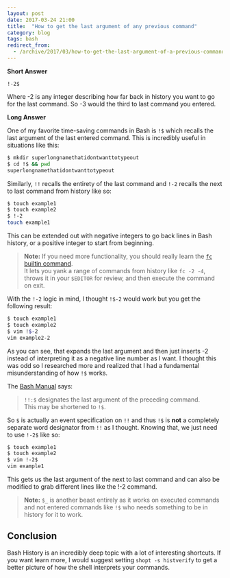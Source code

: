 ```yaml
---
layout: post
date: 2017-03-24 21:00
title:  "How to get the last argument of any previous command"
category: blog
tags: bash
redirect_from:
  - /archive/2017/03/how-to-get-the-last-argument-of-a-previous-command.html
---
```

**Short Answer**

    !-2$
    
Where -2 is any integer describing how far back in history you want to go for the last command. So -3 would the third to last command you entered.

**Long Answer**

One of my favorite time-saving commands in Bash is `!$` which recalls the last argument of the last entered command. This is incredibly useful in situations like this:

```bash
$ mkdir superlongnamethatidontwanttotypeout
$ cd !$ && pwd
superlongnamethatidontwanttotypeout
```

Similarly, `!!` recalls the entirety of the last command and `!-2` recalls the next to last command from history like so:

```bash
$ touch example1
$ touch example2
$ !-2
touch example1    
```                         
This can be extended out with negative integers to go back lines in Bash history, or a positive integer to start from beginning.

> **Note:** If you need more functionality, you should really learn the [`fc` builtin command](https://www.systutorials.com/docs/linux/man/1p-fc/).  
> It lets you yank a range of commands from history like `fc -2 -4`, throws it
> in your `$EDITOR` for review, and then execute the command on exit.

With the `!-2` logic in mind, I thought `!$-2` would work but you get the following result:

```bash
$ touch example1
$ touch example2
$ vim !$-2
vim example2-2
```                           
As you can see, that expands the last argument and then just inserts -2 instead of interpreting it as a negative line number as I want. I thought this was odd so I researched more and realized that I had a fundamental misunderstanding of how `!$` works.

The [Bash Manual](https://www.gnu.org/software/bash/manual/bashref.html#Word-Designators) says:

> `!!:$` designates the last argument of the preceding command.  
> This may be shortened to `!$`.

                    
So `$` is actually an event specification on `!!` and thus `!$` is **not** a completely separate word designator from `!!` as I thought. Knowing that, we just need to use `!-2$` like so:

```bash
$ touch example1
$ touch example2
$ vim !-2$
vim example1      
```         
This gets us the last argument of the next to last command and can also be modified to grab different lines like the !-2 command.

> **Note:** `$_` is another beast entirely as it works on executed commands and not entered commands like `!$` who needs something to be
> in history for it to work.

Conclusion
----------
Bash History is an incredibly deep topic with a lot of interesting shortcuts. If you want learn more, I would suggest setting `shopt -s histverify` to get a better picture of how the shell interprets your commands.